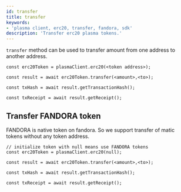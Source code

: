 ```yaml
---
id: transfer
title: transfer
keywords: 
- 'plasma client, erc20, transfer, fandora, sdk'
description: 'Transfer erc20 plasma tokens.'
---
```


`transfer` method can be used to transfer amount from one address to another address.

```
const erc20Token = plasmaClient.erc20(<token address>);

const result = await erc20Token.transfer(<amount>,<to>);

const txHash = await result.getTransactionHash();

const txReceipt = await result.getReceipt();

```

## Transfer FANDORA token

FANDORA is native token on fandora. So we support transfer of matic tokens without any token address.

```
// initialize token with null means use FANDORA tokens
const erc20Token = plasmaClient.erc20(null);

const result = await erc20Token.transfer(<amount>,<to>);

const txHash = await result.getTransactionHash();

const txReceipt = await result.getReceipt();
```
